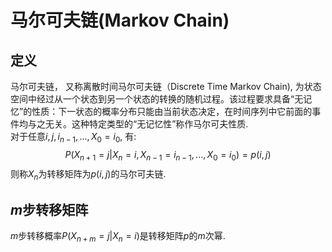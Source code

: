 # 马尔可夫链(Markov Chain)
## 定义
马尔可夫链， 又称离散时间马尔可夫链（Discrete Time Markov Chain), 为状态空间中经过从一个状态到另一个状态的转换的随机过程。该过程要求具备“无记忆”的性质：下一状态的概率分布只能由当前状态决定，在时间序列中它前面的事件均与之无关。这种特定类型的“无记忆性”称作马尔可夫性质.  
对于任意$i, j, i_{n-1}, ... , X_0 = i_0$, 有:
$$
P(X_{n+1} = j | X_n=i, X_{n-1}=i_{n-1}, ... , X_0=i_0) = p(i, j)
$$
则称$X_n$为转移矩阵为$p(i,j)$的马尔可夫链.

## $m$步转移矩阵
$m$步转移概率$P(X_{n+m} = j | X_n = i)$是转移矩阵$p$的$m$次幂.

